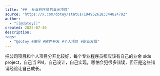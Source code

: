 ```yaml
---
title: "##  专业程序员的业余项目"
source: "https://x.com/dotey/status/1949526183344824792"
author:
  - "[[@dotey]]"
created: 2025-07-30
description:
tags:
  - "@dotey #编程 #软件开发 #个人项目 #职业发展"
---
```

把公司项目和个人项目分开比较好，每个专业程序员都应该有自己的业余 side project，自己当 PM，自己设计，自己实现，哪怕会犯很多错误，但正是这些错误经验让自己成长。